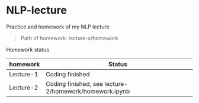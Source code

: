 # NLP-lecture
Practice and homework of my NLP lecture



> Path of homework:   lecture-x/homework



Homework status

| homework  | Status                                                 |
| --------- | ------------------------------------------------------ |
| Lecture-1 | Coding finished                                        |
| Lecture-2 | Coding finished, see lecture-2/homework/homework.ipynb |